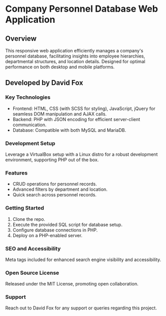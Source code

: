 # Company Personnel Database Web Application

## Overview
This responsive web application efficiently manages a company's personnel database, facilitating insights into employee hierarchies, departmental structures, and location details. Designed for optimal performance on both desktop and mobile platforms.

## Developed by David Fox

### Key Technologies
- Frontend: HTML, CSS (with SCSS for styling), JavaScript, jQuery for seamless DOM manipulation and AJAX calls.
- Backend: PHP with JSON encoding for efficient server-client communication.
- Database: Compatible with both MySQL and MariaDB.

### Development Setup
Leverage a VirtualBox setup with a Linux distro for a robust development environment, supporting PHP out of the box.

### Features
- CRUD operations for personnel records.
- Advanced filters by department and location.
- Quick search across personnel records.

### Getting Started
1. Clone the repo.
2. Execute the provided SQL script for database setup.
3. Configure database connections in PHP.
4. Deploy on a PHP-enabled server.

### SEO and Accessibility
Meta tags included for enhanced search engine visibility and accessibility.

### Open Source License
Released under the MIT License, promoting open collaboration.

### Support
Reach out to David Fox for any support or queries regarding this project.
